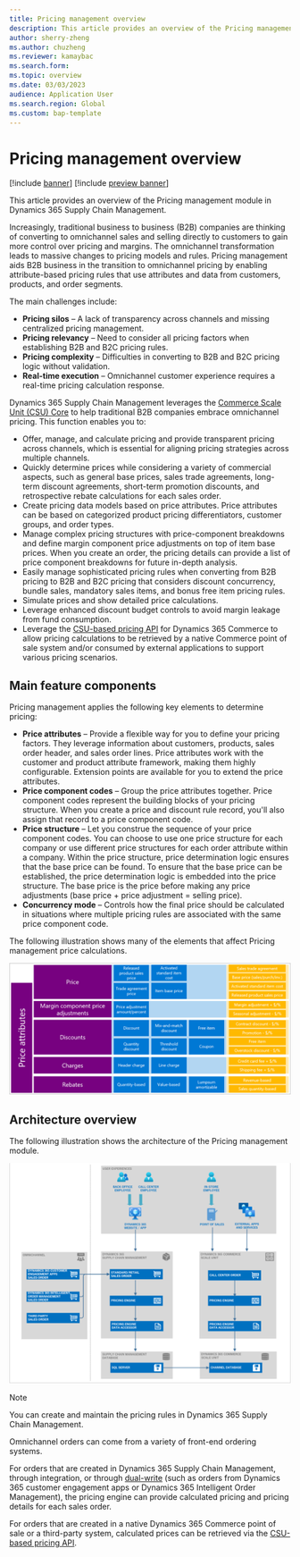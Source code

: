 ```yaml
---
title: Pricing management overview
description: This article provides an overview of the Pricing management module in Dynamics 365 Supply Chain Management.
author: sherry-zheng
ms.author: chuzheng
ms.reviewer: kamaybac
ms.search.form:
ms.topic: overview
ms.date: 03/03/2023
audience: Application User
ms.search.region: Global
ms.custom: bap-template
---
```


# Pricing management overview

[!include [banner](../includes/banner.md)]
[!include [preview banner](../includes/preview-banner.md)]
<!-- KFM: Preview until 10.0.33 GA -->

This article provides an overview of the Pricing management module in Dynamics 365 Supply Chain Management. <!-- KFM: Refer to as a module? Or should this be under Sales and Marketing in the TOC? -->

Increasingly, traditional business to business (B2B) companies are thinking of converting to omnichannel sales and selling directly to customers to gain more control over pricing and margins. The omnichannel transformation leads to massive changes to pricing models and rules. Pricing management aids B2B business in the transition to omnichannel pricing by enabling attribute-based pricing rules that use attributes and data from customers, products, and order segments.

The main challenges include:

- **Pricing silos** – A lack of transparency across channels and missing centralized pricing management.
- **Pricing relevancy** – Need to consider all pricing factors when establishing B2B and B2C pricing rules.
- **Pricing complexity** – Difficulties in converting to B2B and B2C pricing logic without validation.
- **Real-time execution** – Omnichannel customer experience requires a real-time pricing calculation response.

Dynamics 365 Supply Chain Management leverages the [Commerce Scale Unit (CSU) Core](../../commerce/dev-itpro/CSU-core.md) to help traditional B2B companies embrace omnichannel pricing. This function enables you to:

- Offer, manage, and calculate pricing and provide transparent pricing across channels, which is essential for aligning pricing strategies across multiple channels.
- Quickly determine prices while considering a variety of commercial aspects, such as general base prices, sales trade agreements, long-term discount agreements, short-term promotion discounts, and retrospective rebate calculations for each sales order.
- Create pricing data models based on price attributes. Price attributes can be based on categorized product pricing differentiators, customer groups, and order types.
- Manage complex pricing structures with price-component breakdowns and define margin component price adjustments on top of item base prices. When you create an order, the pricing details can provide a list of price component breakdowns for future in-depth analysis.
- Easily manage sophisticated pricing rules when converting from B2B pricing to B2B and B2C pricing that considers discount concurrency, bundle sales, mandatory sales items, and bonus free item pricing rules.
- Simulate prices and show detailed price calculations.
- Leverage enhanced discount budget controls to avoid margin leakage from fund consumption.
- Leverage the [CSU-based pricing API](../../commerce/pricing-apis.md) for Dynamics 365 Commerce to allow pricing calculations to be retrieved by a native Commerce point of sale system and/or consumed by external applications to support various pricing scenarios.

## Main feature components

Pricing management applies the following key elements to determine pricing:

- **Price attributes** – Provide a flexible way for you to define your pricing factors. They leverage information about customers, products, sales order header, and sales order lines. Price attributes work with the customer and product attribute framework, making them highly configurable. Extension points are available for you to extend the price attributes.
- **Price component codes** – Group the price attributes together. Price component codes represent the building blocks of your pricing structure. When you create a price and discount rule record, you'll also assign that record to a price component code.
- **Price structure** – Let you construe the sequence of your price component codes. You can choose to use one price structure for each company or use different price structures for each order attribute within a company. Within the price structure, price determination logic ensures that the base price can be found. To ensure that the base price can be established, the price determination logic is embedded into the price structure. The base price is the price before making any price adjustments (base price &plus; price adjustment = selling price).
- **Concurrency mode** – Controls how the final price should be calculated in situations where multiple pricing rules are associated with the same price component code.

The following illustration shows many of the elements that affect Pricing management price calculations.

[<img src="media/pricing-management-elements.png" alt="Elements that affect Pricing management price calculations." title="Elements that affect Pricing management price calculations" width="720" />](media/pricing-management-elements.png)

## Architecture overview

The following illustration shows the architecture of the Pricing management module.

[<img src="media/pricing-management-architecture.png" alt="Pricing management module architecture." title="Pricing management module architecture" width="720" />](media/pricing-management-architecture.png)

> [!NOTE]
> You can create and maintain the pricing rules in Dynamics 365 Supply Chain Management.
>
> Omnichannel orders can come from a variety of front-end ordering systems.
>
> For orders that are created in Dynamics 365 Supply Chain Management, through integration, or through [dual-write](../../fin-ops-core/dev-itpro/data-entities/dual-write/dual-write-overview.md) (such as orders from Dynamics 365 customer engagement apps or Dynamics 365 Intelligent Order Management), the pricing engine can provide calculated pricing and pricing details for each sales order.
>
> For orders that are created in a native Dynamics 365 Commerce point of sale or a third-party system, calculated prices can be retrieved via the [CSU-based pricing API](../../commerce/pricing-apis.md).
